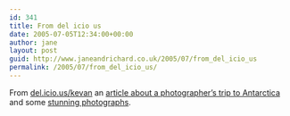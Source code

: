 ```yaml
---
id: 341
title: From del icio us
date: 2005-07-05T12:34:00+00:00
author: jane
layout: post
guid: http://www.janeandrichard.co.uk/2005/07/from_del_icio_us
permalink: /2005/07/from_del_icio_us/
---
```

From [del.icio.us/kevan](http://del.icio.us/kevan) an [article about a photographer&#8217;s trip to Antarctica](http://www.guardian.co.uk/weekend/story/0,3605,1517976,00.html) and some [stunning photographs](http://www.guardian.co.uk/arts/salgado/image/0,15021,1519337,00.html).
